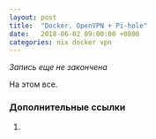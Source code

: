 ```yaml
---
layout: post
title:  "Docker. OpenVPN + Pi-hole"
date:   2018-06-02 09:00:00 +0800
categories: nix docker vpn
---
```


*Запись еще не закончена*

На этом все.

### Дополнительные ссылки
1.
